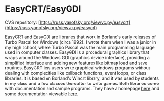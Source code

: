 EasyCRT/EasyGDI
===============

CVS repository: [https://russ.yanofsky.org/viewvc.py/easycrt](https://russ.yanofsky.org/viewvc.py/easycrt)

EasyCRT and EasyGDI are libraries that work in Borland's early releases of
Turbo Pascal for Windows (circa 1992). I wrote them when I was a junior in my
high school, where Turbo Pascal was the main programming language used in
computer classes. EasyGDI is a procedural graphics library that wraps around
the Windows GDI (graphics device interface), providing a simplified interface
and adding new features like bitmap load and save routines. EasyCRT lets users
write graphical windows programs without dealing with complexities like
callback functions, event loops, or class libraries. It is based on Borland's
Wincrt library, and it was used by students in my class and a few classes
thereafter to write games. Both libraries come with documentation and sample
programs. They have a homepage [here](https://russ.yanofsky.org/easycrt/) and
some documentation viewable
[here](https://russ.yanofsky.org/viewvc.py/easycrt/html/main.html).
